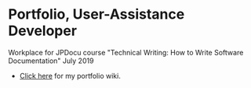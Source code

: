 # Portfolio, User-Assistance Developer
Workplace for JPDocu course "Technical Writing: How to Write Software Documentation"
July 2019

* [Click here](https://github.com/devonapple/JPDocu-TechnicalWriting-20190731/wiki "Portfolio wiki") for my portfolio wiki.
